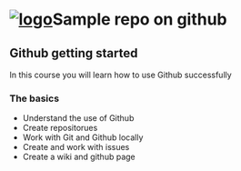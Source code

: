 # <a href="www.google.com"><img src="abc.jpg" alt="logo"></a>Sample repo on github

## Github getting started
In this course you will learn how to use Github successfully

### The basics
- Understand the use of Github
- Create repositorues
- Work with Git and Github locally
- Create and work with issues
- Create a wiki and github page
